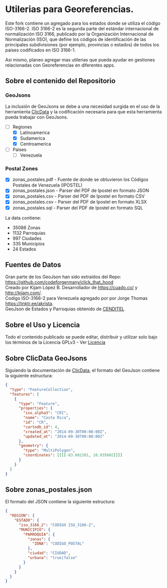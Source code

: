 # Utilerias para Georeferencias.

Este fork contiene un agregado para los estados donde se utiliza el código ISO-3166-2. ISO 3166-2 es la segunda parte del estándar internacional de normalización ISO 3166, publicado por la Organización Internacional de Normalización (ISO), que define los códigos de identificación de las principales subdivisiones (por ejemplo, provincias o estados) de todos los países codificados en ISO 3166-1.

Asi mismo, planeo agregar mas utilerias que pueda ayudar en gestiones relacionadas con Georeferencias en diferentes apps.

## Sobre el contenido del Repositorio

### **GeoJsons**

La inclusión de GeoJsons se debe a una necesidad surgida en el uso de la herramienta [ClicData](https://app.clicdata.com/help/docs) y la codificación necesaria para que esta herramienta pueda trabajar con GeoJsons.

- [ ] Regiones
  - [x] Latinoamerica
  - [x] Sudamerica
  - [x] Centroamerica
- [ ] Paises
  - [ ] Venezuela

### **Postal Zones**

- [x] zonas_postales.pdf - Fuente de donde se obtuvieron los Códigos Postales de Venezuela (IPOSTEL)
- [x] zonas_postales.json - Parser del PDF de Ipostel en formato JSON
- [x] zonas_postales.csv - Parser del PDF de Ipostel en formato CSV
- [x] zonas_postales.csv - Parser del PDF de Ipostel en formato XLSX
- [x] zonas_postales.sql - Parser del PDF de Ipostel en formato SQL

La data contiene:

- 35086 Zonas
- 1132 Parroquias
- 997 Ciudades
- 335 Municipios
- 24 Estados

## Fuentes de Datos

Gran parte de los GeoJson han sido extraídos del Repo: https://github.com/codeforgermany/click_that_hood
<br>
Creado por Kijam López B. Desarrollador de https://cuado.co/ y http://kijam.com/.
<br>
Codigo ISO-3166-2 para Venezuela agregado por por Jorge Thomas https://linktr.ee/akrista.
<br>
GeoJson de Estados y Parroquias obtenido de [CENDITEL](https://mpv.cenditel.gob.ve/)

## Sobre el Uso y Licencia

Todo el contenido publicado se puede editar, distribuir y utilizar solo bajo los términos de la Licencia GPLv3 - Ver [Licencia](LICENSE)

## Sobre ClicData GeoJsons

Siguiendo la documentación de [ClicData](https://app.clicdata.com/help/docs/region-map-custom), el formato del GeoJson contiene la siguiente estructura:

```geojson
{
  "type": "FeatureCollection",
  "features": [
    {
      "type": "Feature",
      "properties": {
        "iso_alpha3": "CRI",
        "name": "Costa Rica",
        "id": "CR",
        "cartodb_id": 4,
        "created_at": "2014-09-30T00:00:00Z",
        "updated_at": "2014-09-30T00:00:00Z"
      },
      "geometry": {
        "type": "MultiPolygon",
        "coordinates": [[[[-83.682201, 10.935602]]]]
      }
    }
  ]
}
```

## Sobre zonas_postales.json

El formato del JSON contiene la siguiente estructura:

```json
{
  "REGION": {
    "ESTADO": {
      "iso_3166_2": "CODIGO ISO_3166-2",
      "MUNICIPIO": {
        "PARROQUIA": {
          "zonas": {
            "ZONA": "CODIGO_POSTAL"
          },
          "ciudad": "CIUDAD",
          "urbana": "true|false"
        }
      }
    }
  }
}
```
